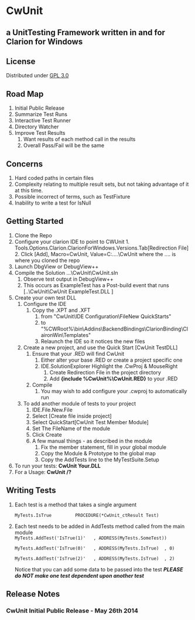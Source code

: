 # CwUnit #
## a UnitTesting Framework written in and for Clarion for Windows ##


## License ##
Distributed under [GPL 3.0](http://www.gnu.org/licenses/gpl-3.0.txt "GPL 3.0")

## Road Map ##
1. Initial Public Release
2. Summarize Test Runs
3. Interactive Test Runner
4. Directory Watcher
5. Improve Test Results
	1. Want results of each method call in the results
	2. Overall Pass/Fail will be the same


## Concerns ##
1. Hard coded paths in certain files
2. Complexity relating to multiple result sets, but not taking advantage of it at this time.
3. Possible incorrect of terms, such as TestFixture
4. Inability to write a test for IsNull


## Getting Started ##
1. Clone the Repo
2. Configure your clarion IDE to point to CWUnit
		1. Tools.Options.Clarion.ClarionForWindows.Versions.Tab[Redirection File]
		2. Click [Add], Macro=CwUnit, Value=C:\....\CwUnit  where the .... is where you cloned the repo
3. Launch DbgView or DebugView++
4. Compile the Solution ...\CwUnit\CwUnit.sln
	1. Observe test output in DebugView++
	2. This occurs as ExampleTest has a Post-build event that runs [..\CwUnit\CwUnit ExampleTest.DLL ]
5. Create your own test DLL
	1. Configure the IDE
		1. Copy the .XPT and .XFT 
			1. from "CwUnit\IDE Configuration\FileNew QuickStarts" 
			2. to "%CWRoot%\bin\Addins\BackendBindings\ClarionBinding\ClaironWin\Templates"
			3. Relaunch the IDE so it notices the new files
	2. Create a new project, and use the Quick Start [CwUnit TestDLL]
		1. Ensure that your .RED will find CwUnit
			1. Either alter your base .RED or create a project specific one
			2. IDE.SolutionExplorer Highlight the .CwProj & MouseRight
				1. Create Redirection File in the project directory
				2. Add **{include %CwUnit%\CwUnit.RED}** to your .RED
		2. Compile
			1. You may wish to add configure your .cwproj to automatically run
	3. To add another module of tests to your project
		1. IDE.File.New.File   
		2. Select [Create file inside project]
		3. Select QuickStart[CwUnit Test Member Module]
		4. Set The FileName of the module
		5. Click Create
		6. A few manual things - as described in the module
			1. Fix the member statement, fill in your global module
			2. Copy the Module & Prototype to the global map
			3. Copy the AddTests line to the MyTestSuite.Setup
6. To run your tests:   **CwUnit Your.DLL**
7. For a Usage: **CwUnit /?**

## Writing Tests ##
1. Each test is a method that takes a single argument
     
      `MyTests.IsTrue         PROCEDURE(*CwUnit_ctResult Test)`
2. Each test needs to be added in AddTests method called from the main module   
     `MyTests.AddTest('IsTrue(1)'   , ADDRESS(MyTests.SomeTest))`

     `MyTests.AddTest('IsTrue(0)'   , ADDRESS(MyTests.IsTrue)  , 0)`

     `MyTests.AddTest('IsTrue(2)'   , ADDRESS(MyTests.IsTrue)  , 2)`
		
    Notice that you can add some data to be passed into the test
    ***PLEASE do NOT make one test dependent upon another test***

			

## Release Notes ##
### CwUnit Initial Public Release - May 26th 2014 ###
